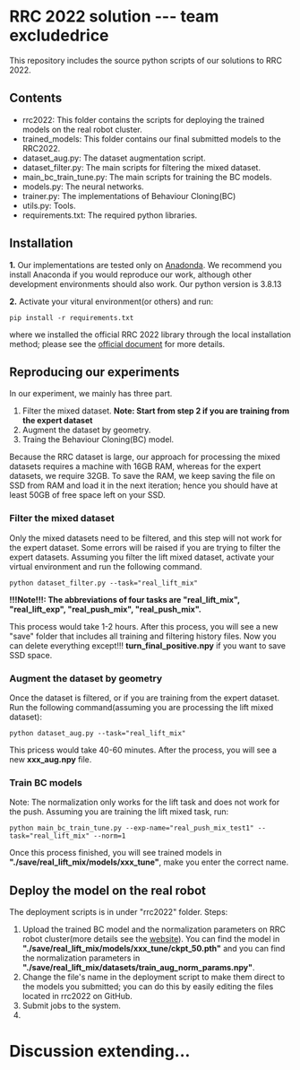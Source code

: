 # RRC 2022 solution --- team excludedrice
This repository includes the source python scripts of our solutions to RRC 2022.

## Contents
- rrc2022: This folder contains the scripts for deploying the trained models on the real robot cluster.
- trained_models: This folder contains our final submitted models to the RRC2022.
- dataset_aug.py: The dataset augmentation script.
- dataset_filter.py: The main scripts for filtering the mixed dataset.
- main_bc_train_tune.py: The main scripts for training the BC models.
- models.py: The neural networks.
- trainer.py: The implementations of Behaviour Cloning(BC)
- utils.py: Tools.
- requirements.txt: The required python libraries.


## Installation
**1.** Our implementations are tested only on [Anadonda](https://www.anaconda.com/products/distribution). We recommend you install Anaconda if you would reproduce our work, although other development environments should also work. Our python version is 3.8.13

**2.** Activate your vitural environment(or others) and run:

    pip install -r requirements.txt
        
where we installed the official RRC 2022 library through the local installation method; please see the [official document](https://webdav.tuebingen.mpg.de/real-robot-challenge/2022/docs/simulation_phase/index.html#get-the-software) for more details. 


## Reproducing our experiments
In our experiment, we mainly has three part. 

1) Filter the mixed dataset. **Note: Start from step 2 if you are training from the expert dataset**
2) Augment the dataset by geometry. 
3) Traing the Behaviour Cloning(BC) model. 

Because the RRC dataset is large, our approach for processing the mixed datasets requires a machine with 16GB RAM, whereas for the expert datasets, we require 32GB. To save the RAM, we keep saving the file on SSD from RAM and load it in the next iteration; hence you should have at least 50GB of free space left on your SSD.

### Filter the mixed dataset
Only the mixed datasets need to be filtered, and this step will not work for the expert dataset. Some errors will be raised if you are trying to filter the expert datasets. Assuming you filter the lift mixed dataset, activate your virtual environment and run the following command.
    
    python dataset_filter.py --task="real_lift_mix"
    
**!!!Note!!!: The abbreviations of four tasks are "real_lift_mix", "real_lift_exp", "real_push_mix", "real_push_mix".**

This process would take 1-2 hours. After this process, you will see a new "save" folder that includes all training and filtering history files. Now you can delete everything except!!! **turn_final_positive.npy** if you want to save SSD space.
    
### Augment the dataset by geometry
Once the dataset is filtered, or if you are training from the expert dataset. Run the following command(assuming you are processing the lift mixed dataset):
    
    python dataset_aug.py --task="real_lift_mix"
    
This pricess would take 40-60 minutes. After the process, you will see a new **xxx_aug.npy** file.

### Train BC models
Note: The normalization only works for the lift task and does not work for the push. Assuming you are training the lift mixed task, run:
    
    python main_bc_train_tune.py --exp-name="real_push_mix_test1" --task="real_lift_mix" --norm=1
    
Once this process finished, you will see trained models in **"./save/real_lift_mix/models/xxx_tune"**, make you enter the correct name.

## Deploy the model on the real robot
The deployment scripts is in under "rrc2022" folder. Steps:
1) Upload the trained BC model and the normalization parameters on  RRC robot cluster(more details see the [website](https://webdav.tuebingen.mpg.de/real-robot-challenge/2022/docs/robot_phase/submission_system.html)). You can find the model in **"./save/real_lift_mix/models/xxx_tune/ckpt_50.pth"** and you can find the normalization parameters in **"./save/real_lift_mix/datasets/train_aug_norm_params.npy"**.
2) Change the file's name in the deployment script to make them direct to the models you submitted; you can do this by easily editing the files located in rrc2022 on GitHub.
3) Submit jobs to the system.
4) 

# Discussion extending...
